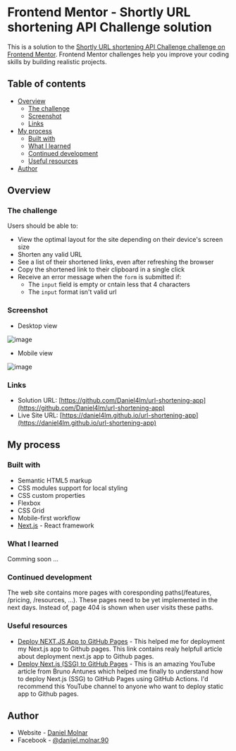 # Frontend Mentor - Shortly URL shortening API Challenge solution

This is a solution to the [Shortly URL shortening API Challenge challenge on Frontend Mentor](https://www.frontendmentor.io/challenges/url-shortening-api-landing-page-2ce3ob-G). Frontend Mentor challenges help you improve your coding skills by building realistic projects. 

## Table of contents

- [Overview](#overview)
  - [The challenge](#the-challenge)
  - [Screenshot](#screenshot)
  - [Links](#links)
- [My process](#my-process)
  - [Built with](#built-with)
  - [What I learned](#what-i-learned)
  - [Continued development](#continued-development)
  - [Useful resources](#useful-resources)
- [Author](#author)

## Overview

### The challenge

Users should be able to:

- View the optimal layout for the site depending on their device's screen size
- Shorten any valid URL
- See a list of their shortened links, even after refreshing the browser
- Copy the shortened link to their clipboard in a single click
- Receive an error message when the `form` is submitted if:
  - The `input` field is empty or cntain less that 4 characters
  - The `input` format isn't valid url

### Screenshot

- Desktop view

![image](https://user-images.githubusercontent.com/1280747/135527165-71a21659-f55e-4a0a-aea3-4d73efdbc4c4.png)

- Mobile view

![image](https://user-images.githubusercontent.com/1280747/135527269-c621cb16-58d0-4759-b77c-97b13592f8ae.png)

### Links

- Solution URL: [https://github.com/Daniel4lm/url-shortening-app](https://github.com/Daniel4lm/url-shortening-app)
- Live Site URL: [https://daniel4lm.github.io/url-shortening-app](https://daniel4lm.github.io/url-shortening-app)

## My process

### Built with

- Semantic HTML5 markup
- CSS modules support for local styling
- CSS custom properties
- Flexbox
- CSS Grid
- Mobile-first workflow
- [Next.js](https://nextjs.org/) - React framework

### What I learned

Comming soon ...

### Continued development

The web site contains more pages with coresponding paths(/features, /pricing, /resources, ...). These pages need to be yet implemented in the next days. Instead of, page 404 is shown when user visits these paths. 

### Useful resources

- [Deploy NEXT.JS App to GitHub Pages](https://www.linkedin.com/pulse/deploy-nextjs-app-github-pages-federico-antu%C3%B1a/) - This helped me for deployment my Next.js app to Github pages. This link contains realy helpfull article about deployment next.js app to Github pages.
- [Deploy Next.js (SSG) to GitHub Pages](https://www.youtube.com/watch?v=yRz8D_oJMWQ&t=81s) - This is an amazing YouTube article from Bruno Antunes which helped me finally to understand how to deploy Next.js (SSG) to GitHub Pages using GitHub Actions. I'd recommend this YouTube channel to anyone who want to deploy static app to Github pages.

## Author

- Website - [Daniel Molnar](https://github.com/Daniel4lm)
- Facebook - [@danijel.molnar.90](https://www.facebook.com/danijel.molnar.90/)

